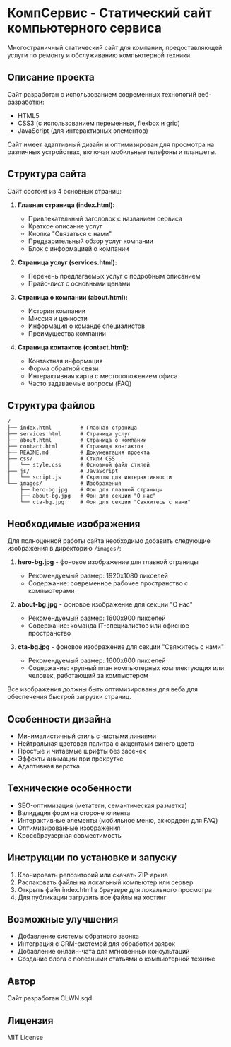 # КомпСервис - Статический сайт компьютерного сервиса

Многостраничный статический сайт для компании, предоставляющей услуги по ремонту и обслуживанию компьютерной техники.

## Описание проекта

Сайт разработан с использованием современных технологий веб-разработки:
- HTML5
- CSS3 (с использованием переменных, flexbox и grid)
- JavaScript (для интерактивных элементов)

Сайт имеет адаптивный дизайн и оптимизирован для просмотра на различных устройствах, включая мобильные телефоны и планшеты.

## Структура сайта

Сайт состоит из 4 основных страниц:

1. **Главная страница (index.html):**
   - Привлекательный заголовок с названием сервиса
   - Краткое описание услуг
   - Кнопка "Связаться с нами"
   - Предварительный обзор услуг компании
   - Блок с информацией о компании

2. **Страница услуг (services.html):**
   - Перечень предлагаемых услуг с подробным описанием
   - Прайс-лист с основными ценами

3. **Страница о компании (about.html):**
   - История компании
   - Миссия и ценности
   - Информация о команде специалистов
   - Преимущества компании

4. **Страница контактов (contact.html):**
   - Контактная информация
   - Форма обратной связи
   - Интерактивная карта с местоположением офиса
   - Часто задаваемые вопросы (FAQ)

## Структура файлов

```
/
├── index.html         # Главная страница
├── services.html      # Страница услуг
├── about.html         # Страница о компании
├── contact.html       # Страница контактов
├── README.md          # Документация проекта
├── css/               # Стили CSS
│   └── style.css      # Основной файл стилей
├── js/                # JavaScript
│   └── script.js      # Скрипты для интерактивности
└── images/            # Изображения
    ├── hero-bg.jpg    # Фон для главной страницы
    ├── about-bg.jpg   # Фон для секции "О нас"
    └── cta-bg.jpg     # Фон для секции "Свяжитесь с нами"
```

## Необходимые изображения

Для полноценной работы сайта необходимо добавить следующие изображения в директорию `/images/`:

1. **hero-bg.jpg** - фоновое изображение для главной страницы
   - Рекомендуемый размер: 1920x1080 пикселей
   - Содержание: современное рабочее пространство с компьютерами

2. **about-bg.jpg** - фоновое изображение для секции "О нас"
   - Рекомендуемый размер: 1600x900 пикселей
   - Содержание: команда IT-специалистов или офисное пространство

3. **cta-bg.jpg** - фоновое изображение для секции "Свяжитесь с нами"
   - Рекомендуемый размер: 1600x600 пикселей
   - Содержание: крупный план компьютерных комплектующих или человек, работающий за компьютером

Все изображения должны быть оптимизированы для веба для обеспечения быстрой загрузки страниц.

## Особенности дизайна

- Минималистичный стиль с чистыми линиями
- Нейтральная цветовая палитра с акцентами синего цвета
- Простые и читаемые шрифты без засечек
- Эффекты анимации при прокрутке
- Адаптивная верстка

## Технические особенности

- SEO-оптимизация (метатеги, семантическая разметка)
- Валидация форм на стороне клиента
- Интерактивные элементы (мобильное меню, аккордеон для FAQ)
- Оптимизированные изображения
- Кроссбраузерная совместимость

## Инструкции по установке и запуску

1. Клонировать репозиторий или скачать ZIP-архив
2. Распаковать файлы на локальный компьютер или сервер
3. Открыть файл index.html в браузере для локального просмотра
4. Для публикации загрузить все файлы на хостинг

## Возможные улучшения

- Добавление системы обратного звонка
- Интеграция с CRM-системой для обработки заявок
- Добавление онлайн-чата для мгновенных консультаций
- Создание блога с полезными статьями о компьютерной технике

## Автор

Сайт разработан CLWN.sqd

## Лицензия

MIT License 
